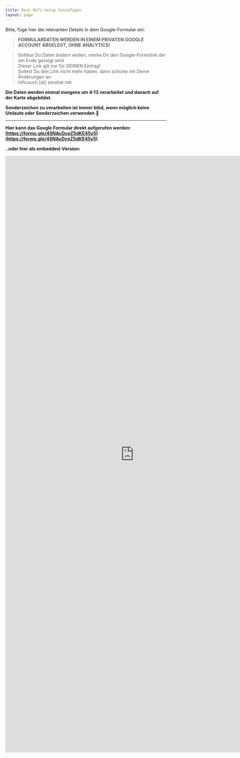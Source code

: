 ```yaml
---
title: Dein Hifi-Setup hinzufügen
layout: page
---
```


Bitte, füge hier die relevanten Details in dem Google-Formular ein:

> **FORMULARDATEN WERDEN IN EINEM PRIVATEN GOOGLE ACCOUNT ABGELEGT, OHNE ANALYTICS!**

>Solltest Du Daten ändern wollen, merke Dir den Google-Formslink der am Ende gezeigt wird <br>
> Dieser Link gilt nur für DEINEN Eintrag! <br>
> Sollest Du den Link nicht mehr haben, dann schicke mir Deine Änderungen an: <br>
> hificouch [at] zerohat.net

**Die Daten werden einmal morgens um 4:13 verarbeitet und danach auf der Karte abgebildet.**

**Sonderzeichen zu verarbeiten ist immer blöd, wenn möglich keine Umlaute oder Sonderzeichen verwenden** :saluting_face:

---
 
**Hier kann das Google Formular direkt aufgerufen werden: [https://forms.gle/4SNAcDceZ5dKE45y5](https://forms.gle/4SNAcDceZ5dKE45y5)**

**..oder hier als embedded-Version:**
<br>

<iframe src="https://docs.google.com/forms/d/e/1FAIpQLSf7PlvMPBJwNX8fV4N_eIXZKTFE19bKB7_Sxvgv45XFSJDwtA/viewform?embedded=true" width="800" height="1859" frameborder="0" marginheight="0" marginwidth="0">Wird geladen…</iframe>